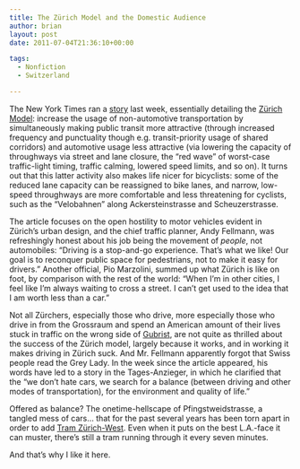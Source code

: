 ```yaml
---
title: The Zürich Model and the Domestic Audience
author: brian
layout: post
date: 2011-07-04T21:36:10+00:00

tags:
  - Nonfiction
  - Switzerland

---
```

The New York Times ran a [story][1] last week, essentially detailing the [Zürich Model][2]: increase the usage of non-automotive transportation by simultaneously making public transit more attractive (through increased frequency and punctuality though e.g. transit-priority usage of shared corridors) and automotive usage less attractive (via lowering the capacity of throughways via street and lane closure, the &#8220;red wave&#8221; of worst-case traffic-light timing, traffic calming, lowered speed limits, and so on). <!--more-->It turns out that this latter activity also makes life nicer for bicyclists: some of the reduced lane capacity can be reassigned to bike lanes, and narrow, low-speed throughways are more comfortable and less threatening for cyclists, such as the &#8220;Velobahnen&#8221; along Ackersteinstrasse and Scheuzerstrasse.

The article focuses on the open hostility to motor vehicles evident in Zürich&#8217;s urban design, and the chief traffic planner, Andy Fellmann, was refreshingly honest about his job being the movement of _people_, not automobiles: &#8220;Driving is a stop-and-go experience. That’s what we like! Our goal is to reconquer public space for pedestrians, not to make it easy for drivers.&#8221; Another official, Pio Marzolini, summed up what Zürich is like on foot, by comparison with the rest of the world: &#8220;When I’m in other cities, I feel like I’m always waiting to cross a street. I can’t get used to the idea that I am worth less than a car.&#8221;

Not all Zürchers, especially those who drive, more especially those who drive in from the Grossraum and spend an American amount of their lives stuck in traffic on the wrong side of [Gubrist][3], are not quite as thrilled about the success of the Zürich model, largely because it works, and in working it makes driving in Zürich suck. And Mr. Fellmann apparently forgot that Swiss people read the Grey Lady. In the week since the article appeared, his words have led to a story in the Tages-Anzieger, in which he clarified that the &#8220;we don&#8217;t hate cars, we search for a balance (between driving and other modes of transportation), for the environment and quality of life.&#8221;

Offered as balance? The onetime-hellscape of Pfingstweidstrasse, a tangled mess of cars&#8230; that for the past several years has been torn apart in order to add [Tram Zürich-West][4]. Even when it puts on the best L.A.-face it can muster, there&#8217;s still a tram running through it every seven minutes.

And that&#8217;s why I like it here.

 [1]: http://www.nytimes.com/2011/06/27/science/earth/27traffic.htm
 [2]: http://voony.wordpress.com/2010/04/26/thezurichmodel/
 [3]: http://en.wikipedia.org/wiki/Gubrist_Tunnel
 [4]: http://www.proaktiva.ch/tram/zurich/newslog/newsitem.php?item=170511